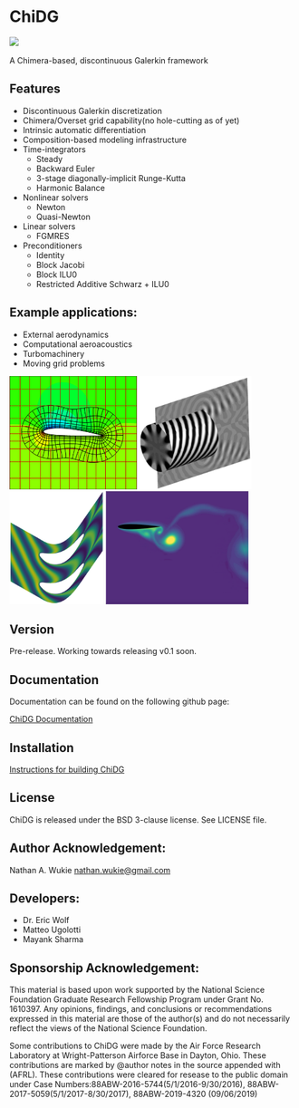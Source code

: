 
# ChiDG

[![][license img]][license]

A Chimera-based, discontinuous Galerkin framework


## Features
 - Discontinuous Galerkin discretization
 - Chimera/Overset grid capability(no hole-cutting as of yet)
 - Intrinsic automatic differentiation
 - Composition-based modeling infrastructure
 - Time-integrators
    - Steady
    - Backward Euler
    - 3-stage diagonally-implicit Runge-Kutta
    - Harmonic Balance
 - Nonlinear solvers
    - Newton
    - Quasi-Newton
 - Linear solvers
    - FGMRES
 - Preconditioners
    - Identity
    - Block Jacobi
    - Block ILU0
    - Restricted Additive Schwarz + ILU0


## Example applications:
 - External aerodynamics 
 - Computational aeroacoustics
 - Turbomachinery
 - Moving grid problems

<img src="doc/figures/naca2412_M0p2_A4p0_cp_P3_thickzoom.png" height="200"> <img src="doc/figures/mode91_3dview_cropped.png" height="200"> <img src="doc/figures/turbine_HB_P3.png" height="200"> <img src="doc/figures/naca_ale.png" height="200">






## Version
Pre-release. Working towards releasing v0.1 soon.

## Documentation

Documentation can be found on the following github page:

[ChiDG Documentation](https://nwukie.github.io/ChiDG/ )


## Installation

[Instructions for building ChiDG](http://nwukie.github.io/ChiDG/getting_started/getting_started.html#build-from-source )


## License
ChiDG is released under the BSD 3-clause license. See LICENSE file.


## Author Acknowledgement:
Nathan A. Wukie   <nathan.wukie@gmail.com>


## Developers:
 - Dr. Eric Wolf
 - Matteo Ugolotti
 - Mayank Sharma


## Sponsorship Acknowledgement:
This material is based upon work supported by the National Science Foundation Graduate 
Research Fellowship Program under Grant No. 1610397. Any opinions, findings, and 
conclusions or recommendations expressed in this material are those of the author(s) 
and do not necessarily reflect the views of the National Science Foundation.


Some contributions to ChiDG were made by the Air Force Research Laboratory at 
Wright-Patterson Airforce Base in Dayton, Ohio. These contributions are marked 
by @author notes in the source appended with (AFRL). These contributions were 
cleared for resease to the public domain under 
Case Numbers:88ABW-2016-5744(5/1/2016-9/30/2016), 88ABW-2017-5059(5/1/2017-8/30/2017), 88ABW-2019-4320 (09/06/2019)





[license]:LICENSE
[license img]:https://img.shields.io/badge/license-BSD%203--clause-blue.svg























































